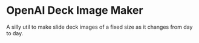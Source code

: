 # OpenAI Deck Image Maker

A silly util to make slide deck images of a fixed size as it changes from day to day. 

